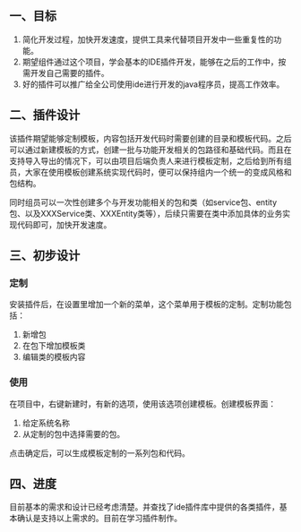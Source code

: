 ## 一、目标

1. 简化开发过程，加快开发速度，提供工具来代替项目开发中一些重复性的功能。
1. 期望组件通过这个项目，学会基本的IDE插件开发，能够在之后的工作中，按需开发自己需要的插件。
1. 好的插件可以推广给全公司使用ide进行开发的java程序员，提高工作效率。
   
## 二、插件设计

该插件期望能够定制模板，内容包括开发代码时需要创建的目录和模板代码。之后可以通过新建模板的方式，创建一批与功能开发相关的包路径和基础代码。而且在支持导入导出的情况下，可以由项目后端负责人来进行模板定制，之后给到所有组员，大家在使用模板创建系统实现代码时，便可以保持组内一个统一的变成风格和包结构。

同时组员可以一次性创建多个与开发功能相关的包和类（如service包、entity包、以及XXXService类、XXXEntity类等），后续只需要在类中添加具体的业务实现代码即可，加快开发速度。

## 三、初步设计

### 定制

安装插件后，在设置里增加一个新的菜单，这个菜单用于模板的定制。定制功能包括：

1. 新增包
2. 在包下增加模板类
3. 编辑类的模板内容

### 使用

在项目中，右键新建时，有新的选项，使用该选项创建模板。创建模板界面：

1. 给定系统名称
2. 从定制的包中选择需要的包。

点击确定后，可以生成模板定制的一系列包和代码。

## 四、进度

目前基本的需求和设计已经考虑清楚。并查找了ide插件库中提供的各类插件，基本确认是支持以上需求的。目前在学习插件制作。